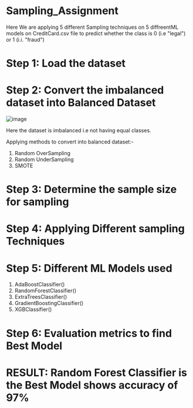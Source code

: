 # Sampling_Assignment

Here We are applying 5 different Sampling techniques on 5 diffreentML models on CreditCard.csv file to predict whether the class is 0 (i.e "legal") or 1 (i.i. "fraud")

# Step 1: Load the dataset 

# Step 2: Convert the imbalanced dataset into Balanced Dataset
![image](https://user-images.githubusercontent.com/74912353/219964120-304ecd1d-640d-45c6-a352-b4447b995c6d.png)

Here the dataset is imbalanced i.e not having equal classes.

Applying methods to convert into balanced dataset:-

1) Random OverSampling
2) Random UnderSampling
3) SMOTE

# Step 3: Determine the sample size for sampling

# Step 4: Applying Different sampling Techniques

# Step 5: Different ML Models used

1) AdaBoostClassifier()
2) RandomForestClassifier()
3) ExtraTreesClassifier()
4) GradientBoostingClassifier()
5) XGBClassifier()

# Step 6: Evaluation metrics to find Best Model

# RESULT: Random Forest Classifier is the Best Model shows accuracy of 97%

